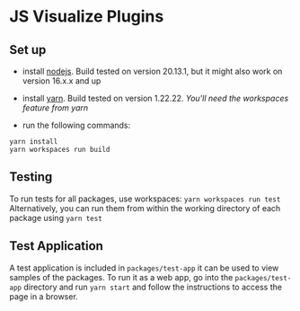 # JS Visualize Plugins

## Set up
- install [nodejs](https://nodejs.org). Build tested on version 20.13.1, but it might also work on version 16.x.x and up
- install [yarn](https://yarnpkg.com/getting-started/install). Build tested on version 1.22.22. _You'll need the workspaces feature from yarn_

- run the following commands:
```shell script
yarn install
yarn workspaces run build
``` 

## Testing
To run tests for all packages, use workspaces: `yarn workspaces run test`
Alternatively, you can run them from within the working directory of each package using `yarn test`

## Test Application
A test application is included in `packages/test-app` it can be used to view samples of the packages. To run it as a web app, go into the `packages/test-app` directory and run `yarn start` and follow the instructions to access the page in a browser.